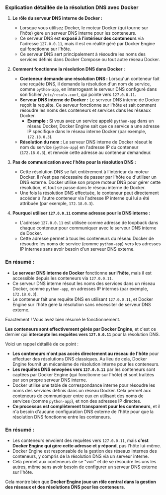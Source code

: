 ### Explication détaillée de la résolution DNS avec Docker

1. **Le rôle du serveur DNS interne de Docker :**
   - Lorsque vous utilisez Docker, le moteur Docker (qui tourne sur l'hôte) gère un serveur DNS interne pour les conteneurs.
   - Ce serveur DNS est **exposé à l'intérieur des conteneurs** via l'adresse `127.0.0.11`, mais il est en réalité géré par Docker Engine qui fonctionne sur l'hôte.
   - Ce serveur DNS sert principalement à résoudre les noms des services définis dans Docker Compose ou tout autre réseau Docker.

2. **Comment fonctionne la résolution DNS dans Docker :**
   - **Conteneur demande une résolution DNS :** Lorsqu'un conteneur fait une requête DNS, il demande la résolution d'un nom de service, comme `python-app`, en interrogeant le serveur DNS configuré dans son fichier `/etc/resolv.conf`, qui pointe vers `127.0.0.11`.
   - **Serveur DNS interne de Docker :** Le serveur DNS interne de Docker reçoit la requête. Ce serveur fonctionne sur l'hôte et sait comment résoudre les noms des conteneurs et services dans les réseaux Docker.
     - **Exemple :** Si vous avez un service appelé `python-app` dans un réseau Docker, Docker Engine sait que ce service a une adresse IP spécifique dans le réseau interne Docker (par exemple, `172.18.0.3`).
   - **Résolution du nom :** Le serveur DNS interne de Docker résout le nom du service (`python-app`) en l'adresse IP du conteneur (`172.18.0.3`), et renvoie cette adresse au conteneur demandeur.

3. **Pas de communication avec l'hôte pour la résolution DNS :**
   - Cette résolution DNS se fait entièrement à l'intérieur du moteur Docker. Il n'est pas nécessaire de passer par l'hôte ou d'utiliser un DNS externe. Docker utilise son propre moteur DNS pour gérer cette résolution, et tout se passe dans le réseau interne de Docker.
   - Une fois la résolution DNS effectuée, le conteneur peut directement accéder à l'autre conteneur via l'adresse IP interne qui lui a été attribuée (par exemple, `172.18.0.3`).

4. **Pourquoi utiliser `127.0.0.11` comme adresse pour le DNS interne :**
   - L'adresse `127.0.0.11` est utilisée comme adresse de loopback dans chaque conteneur pour communiquer avec le serveur DNS interne de Docker.
   - Cette adresse permet à tous les conteneurs du réseau Docker de résoudre les noms de service (comme `python-app`) vers les adresses IP internes sans avoir besoin d'un serveur DNS externe.

### En résumé :
- **Le serveur DNS interne de Docker** fonctionne **sur l'hôte**, mais il est accessible depuis les conteneurs via `127.0.0.11`.
- Ce serveur DNS interne résout les noms des services dans un réseau Docker, comme `python-app`, en adresses IP internes (par exemple, `172.18.0.3`).
- Le conteneur fait une requête DNS en utilisant `127.0.0.11`, et Docker Engine sur l'hôte gère la résolution sans nécessiter de serveur DNS externe.

Exactement ! Vous avez bien résumé le fonctionnement.

**Les conteneurs sont effectivement gérés par Docker Engine**, et c'est ce dernier qui **intercepte les requêtes vers `127.0.0.11`** pour la résolution DNS.

Voici un rappel détaillé de ce point :

- **Les conteneurs n'ont pas accès directement au réseau de l'hôte** pour effectuer des résolutions DNS classiques. Au lieu de cela, Docker Engine fournit un mécanisme de résolution interne pour les conteneurs.
- **Les requêtes DNS envoyées vers `127.0.0.11`** par les conteneurs sont captées par Docker Engine (qui fonctionne sur l'hôte) et sont traitées par son propre serveur DNS interne.
- Docker utilise une table de correspondance interne pour résoudre les noms des services définis dans un réseau Docker. Cela permet aux conteneurs de communiquer entre eux en utilisant des noms de services (comme `python-app`), et non des adresses IP directes.
- **Ce processus est complètement transparent pour les conteneurs**, et il n'a besoin d'aucune configuration DNS externe de l'hôte pour que la résolution DNS fonctionne entre les conteneurs.

### En résumé :
- Les conteneurs envoient des requêtes vers `127.0.0.11`, mais **c'est Docker Engine qui gère cette adresse et y répond**, pas l'hôte lui-même.
- Docker Engine est responsable de la gestion des réseaux internes des conteneurs, y compris de la résolution DNS via un serveur interne.
- Cela permet aux conteneurs de se "voir" et de se résoudre les uns les autres, même sans avoir besoin de configurer un serveur DNS externe sur l'hôte.

Cela montre bien que **Docker Engine joue un rôle central dans la gestion des réseaux et des résolutions DNS pour les conteneurs**.
